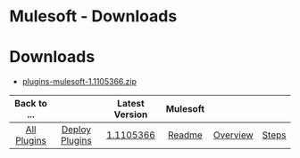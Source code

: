 
Mulesoft - Downloads
====================

# Downloads

- [plugins-mulesoft-1.1105366.zip](https://raw.githubusercontent.com/UrbanCode/IBM-UCD-PLUGINS/main/files/mulesoft/plugins-mulesoft-1.1105366.zip)

|Back to ...||Latest Version|Mulesoft |||
| :---: | :---: | :---: | :---: | :---: | :---: |
|[All Plugins](../../index.md)|[Deploy Plugins](../README.md)|[1.1105366](https://raw.githubusercontent.com/UrbanCode/IBM-UCD-PLUGINS/main/files/mulesoft/plugins-mulesoft-1.1105366.zip)|[Readme](README.md)|[Overview](overview.md)|[Steps](steps.md)|
